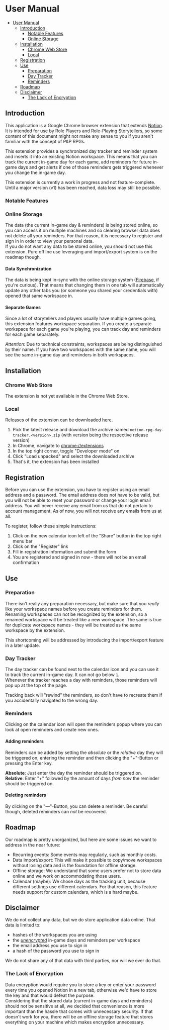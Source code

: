 # User Manual

* [User Manual](#user-manual)
  * [Introduction](#introduction)
    * [Notable Features](#notable-features)
    * [Online Storage](#online-storage)
  * [Installation](#installation)
    * [Chrome Web Store](#chrome-web-store)
    * [Local](#local)
  * [Registration](#registration)
  * [Use](#use)
    * [Preparation](#preparation)
    * [Day Tracker](#day-tracker)
    * [Reminders](#reminders)
  * [Roadmap](#roadmap)
  * [Disclaimer](#disclaimer)
    * [The Lack of Encryption](#the-lack-of-encryption)

## Introduction

This application is a Google Chrome browser extension that extends [Notion](https://notion.so). It is intended for use by Role Players and Role-Playing Storytellers, so some content of this document might not make any sense to you if you aren't familiar with the concept of P&P RPGs.

This extension provides a synchronized day tracker and reminder system and inserts it into an existing Notion workspace. This means that you can track the current in-game day for each game, add reminders for future in-game days and get alerts if one of those reminders gets triggered whenever you change the in-game day.

This extension is currently a work in progress and not feature-complete. Until a major version (v1) has been reached, data loss may still be possible.

### Notable Features

### Online Storage

The data (the current in-game day & reminders) is being stored online, so you can access it on multiple machines and so clearing browser data does not delete all your reminders. For that reason, it is necessary to register and sign in in order to view your personal data.\
If you do not want any data to be stored online, you should not use this extension. Pure offline use leveraging and import/export system is on the roadmap though.

#### Data Synchronization

The data is being kept in-sync with the online storage system ([Firebase](https://firebase.google.com), if you're curious). That means that changing them in one tab will automatically update any other tabs you (or someone you shared your credentials with) opened that same workspace in.

<!-- TODO: add gif -->

#### Separate Games

Since a lot of storytellers and players usually have multiple games going, this extension features workspace separation. If you create a separate workspace for each game you're playing, you can track day and reminders for each game separately.

<!-- TODO: add gif -->

_Attention_: Due to technical constraints, workspaces are being distinguished by their name. If you have two workspaces with the same name, you will see the same in-game day and reminders in both workspaces.

## Installation

### Chrome Web Store

The extension is not yet available in the Chrome Web Store.

### Local

Releases of the extension can be downloaded [here](https://github.com/jagoe/notion-rpg-time-tracker/releases).

1. Pick the latest release and download the archive named `notion-rpg-day-tracker.<version>.zip` (with version being the respective release version)
2. In Chrome, navigate to <chrome://extensions>
3. In the top right corner, toggle "Developer mode" on
4. Click "Load unpacked" and select the downloaded archive
5. That's it, the extension has been installed

## Registration

Before you can use the extension, you have to register using an email address and a password. The email address does not have to be valid, but you will not be able to reset your password or change your login email address. You will never receive any email from us that do not pertain to account management. As of now, you will not receive any emails from us at all.

To register, follow these simple instructions:

1. Click on the new calendar icon left of the "Share" button in the top right menu bar <!-- image here -->
2. Click on the "Register" link <!-- image here -->
3. Fill in registration information and submit the form <!-- image here -->
4. You are registered and signed in now - there will not be an email confirmation <!-- image here -->

## Use

### Preparation

There isn't really any preparation necessary, but make sure that you _really_ like your workspace names before you create reminders for them.\
Renaming workspaces can not be recognized by the extension, so a renamed workspace will be treated like a new workspace. The same is true for duplicate workspace names - they will be treated as the same workspace by the extension.

<!-- TODO: gif of workspace renaming here -->

This shortcoming will be addressed by introducing the import/export feature in a later update.

### Day Tracker

The day tracker can be found next to the calendar icon and you can use it to track the current in-game day. It can not go below `1`.\
Whenever the tracker reaches a day with reminders, those reminders will pop up at the top of the page. <!-- gif here -->

Tracking back will "rewind" the reminders, so don't have to recreate them if you accidentally navigated to the wrong day. <!-- gif here -->

### Reminders

Clicking on the calendar icon will open the reminders popup where you can look at open reminders and create new ones. <!-- gif here -->

#### Adding reminders

Reminders can be added by setting the _absolute_ or the _relative_ day they will be triggered on, entering the reminder and then clicking the "+"-Button or pressing the Enter key.

__Absolute__: Just enter the day the reminder should be triggered on. <!-- gif here -->\
__Relative__: Enter "+" followed by the amount of days _from now_ the reminder should be triggered on. <!-- gif here -->

#### Deleting reminders

By clicking on the "—"-Button, you can delete a reminder. Be careful though, deleted reminders can _not_ be recovered. <!-- gif here -->

## Roadmap

Our roadmap is pretty unorganized, but here are some issues we want to address in the near future:

* Recurring events: Some events may regularly, such as monthly costs.
* Data import/export: This will make it possible to copy/move workspaces without losing data and is the foundation for offline storage.
* Offline storage: We understand that some users prefer not to store data online and we work on accommodating those users.
* Calendar (maybe): We chose days as the tracking unit, because different settings use different calendars. For that reason, this feature needs support for custom calendars, which is a hard maybe.

## Disclaimer

We do not collect any data, but we do store application data online. That data is limited to:

* hashes of the workspaces you are using
* the [_unencrypted_](#the-lack-of-encryption) in-game days and reminders per workspace
* the email address you use to sign in
* a hash of the password you use to sign in

We do not share any of that data with third parties, nor will we ever do that.

### The Lack of Encryption

Data encryption would require you to store a key or enter your password every time you opened Notion in a new tab, otherwise we'd have to store the key and that would defeat the purpose.\
Considering that the stored data (current in-game days and reminders) should not be sensitive at all, we decided that convenience is more important than the hassle that comes with unnecessary security. If that doesn't work for you, there will be an offline storage feature that stores everything on your machine which makes encryption unnecessary.
